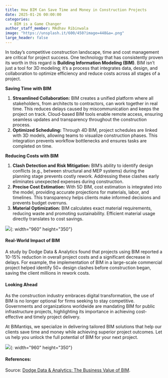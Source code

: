 ```yaml
---
title: How BIM Can Save Time and Money in Construction Projects
date: 2025-01-26 00:00:00
categories:
  - BIM is a Game Changer
author_staff_member: MAdhav Ribinwala
image: "https://unsplash.it/600/450?image=448&a=.png"
large_header: false
---
```


In today’s competitive construction landscape, time and cost management are critical for project success. One technology that has consistently proven its worth in this regard is <strong>Building Information Modeling (BIM)</strong>. BIM isn’t just a tool for 3D modeling; it’s a process that integrates data, design, and collaboration to optimize efficiency and reduce costs across all stages of a project.

<Strong>Saving Time with BIM</strong>
<ol><li><strong>Streamlined Collaboration:</strong> BIM creates a unified platform where all stakeholders, from architects to contractors, can work together in real time. This reduces delays caused by miscommunication and keeps the project on track. Cloud-based BIM tools enable remote access, ensuring seamless updates and transparency throughout the construction process.</li>

<li><strong>Optimized Scheduling:</strong> Through 4D BIM, project schedules are linked with 3D models, allowing teams to visualize construction phases. This integration prevents workflow bottlenecks and ensures tasks are completed on time.</li>
</ol>

<strong>Reducing Costs with BIM</strong>
<ol>
<li><strong>Clash Detection and Risk Mitigation:</strong> BIM’s ability to identify design conflicts (e.g., between structural and MEP systems) during the planning stage prevents costly rework. Addressing these clashes early eliminates unexpected expenses during construction.</li>

<li><strong>Precise Cost Estimation:</strong> With 5D BIM, cost estimation is integrated into the model, providing accurate projections for materials, labor, and timelines. This transparency helps clients make informed decisions and prevents budget overruns.</li>

<li><strong>Material Optimization:</strong> BIM calculates exact material requirements, reducing waste and promoting sustainability. Efficient material usage directly translates to cost savings.</li>
</ol>

![](https://unsplash.it/960/350?image=442){: width="960" height="350"}

#### Real-World Impact of BIM

A study by Dodge Data & Analytics found that projects using BIM reported a 10-15% reduction in overall project costs and a significant decrease in delays. For example, the implementation of BIM in a large-scale commercial project helped identify 50+ design clashes before construction began, saving the client millions in rework costs.

#### Looking Ahead

As the construction industry embraces digital transformation, the use of BIM is no longer optional for firms seeking to stay competitive. Governments and organizations worldwide are mandating BIM for public infrastructure projects, highlighting its importance in achieving cost-effective and timely project delivery.

At BIMantiqs, we specialize in delivering tailored BIM solutions that help our clients save time and money while achieving superior project outcomes. Let us help you unlock the full potential of BIM for your next project.

![](https://unsplash.it/960/350?image=655){: width="960" height="350"}

#### References:

Source: [Dodge Data & Analytics: The Business Value of BIM](https://proddrupalcontent.construction.com/s3fs-public/DCN_SMR/BIMConstructionGlobalMarkets_DDA_Secured.pdf).
